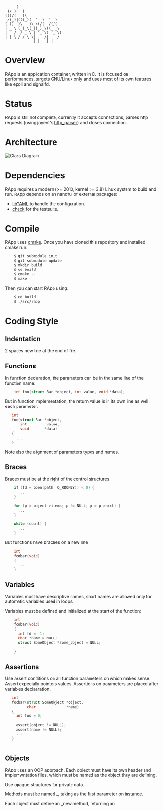          (
     )\ )   (
    (()/(   )\
     /(_)|(((_)(  `  )  `  )
    (_))  )\ _ )\ /(/(  /(/(
    | _ \ (_)_\(_|(_)_\((_)_\
    |   /  / _ \ | '_ \) '_ \)
    |_|_\ /_/ \_\| .__/| .__/
                 |_|   |_|


Overview
========
RApp is an application container, written in C.
It is focused on performances, targets GNU/Linux only and uses most of its own
features like epoll and signalfd.


Status
======
RApp is still not complete, currently it accepts connections, parses http
requests (using joyent's [http_parser](https://github.com/joyent/http-parser))
and closes connection.


Architecture
============
![Class Diagram](http://yuml.me/f8c29e8b)


Dependencies
============
RApp requires a modern (>= 2013, kernel >= 3.8) Linux system to build and run.
RApp depends on an handful of external packages:

* [libYAML](http://pyyaml.org/wiki/LibYAML) to handle the configuration.
* [check](http://check.sf.net) for the testsuite.


Compile
=======
RApp uses [cmake](http://www.cmake.org/). Once you have cloned this repository
and installed cmake run:
```bash
    $ git submodule init
    $ git submodule update
    $ mkdir build
    $ cd build
    $ cmake ..
    $ make
```
Then you can start RApp using:
```bash
    $ cd build
    $ ./src/rapp
```

Coding Style
============

Indentation
-----------
2 spaces
new line at the end of file.

Functions
---------
In function declaration, the parameters can be in the same line of the function name:

```c
    int foo(struct Bar *object, int value, void *data);
```

But in function implementation, the return value is in its own line as well each parameter:

```c
   int
   foo(struct Bar *object,
       int         value,
       void       *data)
   {
     ...
   }
```

Note also the alignment of parameters types and names.

Braces
------
Braces must be at the right of the control structures

```c
    if (fd = open(path, O_RDONLY)) < 0) {
      ...
    }
    
    for (p = object->items; p != NULL; p = p->next) {
      ...
    }
    
    while (count) {
      ...
    }
```

But functions have braches on a new line

```c
    int
    foobar(void)
    {
      ...
    }
```

Variables
---------
Variables must have descriptive names, short names are allowed only for
automatic variables used in loops.

Variables must be defined and initialized at the start of the function:

```c
    int
    foobar(void)
    {
      int fd = -1;
      char *name = NULL;
      struct SomeObject *some_object = NULL;
      ...
    }
```

Assertions
----------
Use assert conditions on all function parameters on which makes sense. Assert expecially
pointers values.
Assertions on parameters are placed after variables declaaration.

```c
   int
   foobar(struct SomeObject *object, 
          char              *name)
   {
     int foo = 0;
     
     assert(object != NULL);
     assert(name != NULL);
     ...
   }
   
```

Objects
-------
RApp uses an OOP approach. Each object must have its own header and implemwntation files, which must be named as the object they are defining.

Use opaque structures for private data.

Methods must be named <object>_<action>, taking as the first parameter on <object> instance.

Each object must define an <object>_new method, returning an <object> instance, and a <object>_destroy method,
returning void and taking an <object> instance as the only parameter.


```c
   struct SomeObject;
   
   struct SomeObject *some_object_new(void);
   void some_object_destroy(struct SomeObject *some_object);
   
   void some_object_do_action(struct SomeObject *some_object, int foo);
```

Includes
--------
Includes should be grouped by scope, divided by one empty line.
System includes must come first, applications ones after.


```c
   #include <stdlib.h>
   #include <string.h>
   
   #include <sys/types.h>
   #include <sys/stat.h>

   #include "someotherobject.h"
   #include "someobject.h"
```

License
=======
RApp is realeased under the GPLv2.
